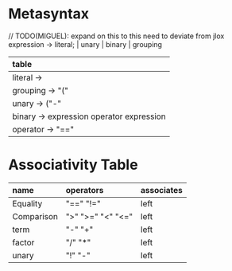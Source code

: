 # Metasyntax

// TODO(MIGUEL): expand on this to this need to deviate from jlox
expression -> literal; | unary | binary | grouping

| table                                                                        |
| :--------------------------------------------------------------------------- |
| literal    ->                                                                |
| grouping   ->  "(" | expression | ")";                                       |
| unary      ->  ("-" | "!") expression;                                       |
| binary     ->  expression operator expression                                |
| operator   ->  "==" | "!=" | "<" | "<=" | ">" | ">=" | "+" | "-" | "*" | "/" |


# Associativity Table
| name        | operators          | associates |
| :---------- | :----------------- | :--------- |
|Equality     | "==" "!="          |  left      |
|Comparison   | ">"  ">=" "<" "<=" |  left      |
|term         | "-"  "+"           |  left      |
|factor       | "/"  "*"           |  left      |
|unary        | "!"  "-"           |  left      |


